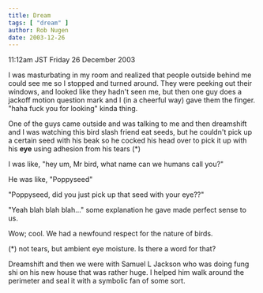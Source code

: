 ```yaml
---
title: Dream
tags: [ "dream" ]
author: Rob Nugen
date: 2003-12-26
---
```


<p class=date>11:12am JST Friday 26 December 2003</p>

<p class=dream>I was masturbating in my room and realized that people
  outside behind me could see me so I stopped and turned around.
  They were peeking out their windows, and looked like they hadn't
  seen me, but then one guy does a jackoff motion question mark and
  I (in a cheerful way) gave them the finger.  "haha fuck you for
  looking" kinda thing.</p>

<p class=dream>One of the guys came outside and was talking to me and
  then dreamshift and I was watching this bird slash friend eat
  seeds, but he couldn't pick up a certain seed with his beak so he
  cocked his head over to pick it up with his <b>eye</b> using
  adhesion from his tears (*)</p>

<p class=dream>I was like, "hey um, Mr bird, what name can we humans
  call you?"</p>

<p class=dream>He was like, "Poppyseed"</p>

<p class=dream>"Poppyseed, did you just pick up that seed with your eye??"</p>

<p class=dream>"Yeah blah blah blah..." some explanation he gave made perfect
  sense to us.</p>

<p class=dream>Wow; cool.  We had a newfound respect for the nature of
birds.</p>

<p>(*) not tears, but ambient eye moisture.  Is there a word for that?</p>


<p class=dream>Dreamshift and then we were with Samuel L Jackson who
  was doing fung shi on his new house that was rather huge.  I helped
  him walk around the perimeter and seal it with a symbolic fan of
  some sort.</p>

